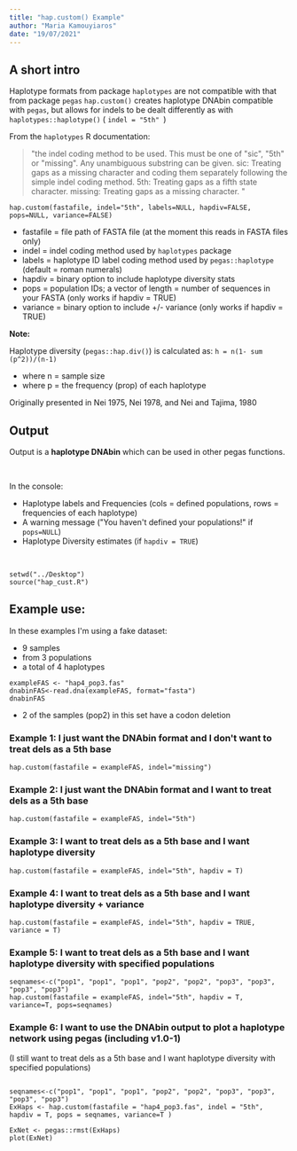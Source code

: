 ```yaml
---
title: "hap.custom() Example"
author: "Maria Kamouyiaros"
date: "19/07/2021"
---
```



## A short intro

Haplotype formats from package `haplotypes` are not compatible with that from package `pegas`
`hap.custom()` creates haplotype DNAbin compatible with `pegas`, but allows for indels to be dealt differently as with `haplotypes::haplotype()` ( `indel = "5th" `)


From the `haplotypes` R documentation: 

>"the indel coding method to be used. This must be one of "sic", "5th" or "missing". Any unambiguous substring can be given.
sic:
Treating gaps as a missing character and coding them separately following the simple indel coding method.
5th:
Treating gaps as a fifth state character.
missing:
Treating gaps as a missing character.
"


`hap.custom(fastafile, indel="5th", labels=NULL, hapdiv=FALSE, pops=NULL, variance=FALSE)`



- fastafile = file path of FASTA file (at the moment this reads in FASTA files only)
- indel = indel coding method used by `haplotypes` package
- labels = haplotype ID label coding method used by `pegas::haplotype` (default = roman numerals)
- hapdiv = binary option to include haplotype diversity stats
- pops = population IDs; a vector of length = number of sequences in your FASTA (only works if hapdiv = TRUE)
- variance = binary option to include +/- variance (only works if hapdiv = TRUE)



**Note:**

Haplotype diversity (`pegas::hap.div()`) is calculated as: `h = n(1- sum (p^2))/(n-1)`

- where n = sample size
- where p = the frequency (prop) of each haplotype

Originally presented in Nei 1975, Nei 1978, and Nei and Tajima, 1980 


## Output 

Output is a **haplotype DNAbin** which can be used in other pegas functions.

<br>

In the console: 
- Haplotype labels and Frequencies (cols = defined populations, rows = frequencies of each haplotype)
- A warning message ("You haven't defined your populations!" if `pops=NULL`)
- Haplotype Diversity estimates (if `hapdiv = TRUE`)



<br>





```{r source, include=FALSE}
setwd("../Desktop")
source("hap_cust.R")
```

## Example use:

In these examples I'm using a fake dataset: 

- 9 samples 
- from 3 populations
- a total of 4 haplotypes


```{r exampleFAS, echo=FALSE}
exampleFAS <- "hap4_pop3.fas"
dnabinFAS<-read.dna(exampleFAS, format="fasta")
dnabinFAS
```


- 2 of the samples (pop2) in this set have a codon deletion


### Example 1: I just want the DNAbin format and I don't want to treat dels as a 5th base

```{r example1, echo=T}
hap.custom(fastafile = exampleFAS, indel="missing")
```

### Example 2: I just want the DNAbin format and I want to treat dels as a 5th base

```{r example2, echo=T}
hap.custom(fastafile = exampleFAS, indel="5th")

```


### Example 3: I want to treat dels as a 5th base and I want haplotype diversity 

```{r example3, echo=T}
hap.custom(fastafile = exampleFAS, indel="5th", hapdiv = T)

```


### Example 4: I want to treat dels as a 5th base and I want haplotype diversity + variance

```{r example4, echo=T}
hap.custom(fastafile = exampleFAS, indel="5th", hapdiv = TRUE, variance = T)

```




### Example 5: I want to treat dels as a 5th base and I want haplotype diversity with specified populations

```{r example5, echo=T}
seqnames<-c("pop1", "pop1", "pop1", "pop2", "pop2", "pop3", "pop3", "pop3", "pop3")
hap.custom(fastafile = exampleFAS, indel="5th", hapdiv = T, variance=T, pops=seqnames)

```


### Example 6: I want to use the DNAbin output to plot a haplotype network using pegas (including v1.0-1) 

(I still want to treat dels as a 5th base and I want haplotype diversity with specified populations)


```{r example6, echo=TRUE, warning=FALSE}

seqnames<-c("pop1", "pop1", "pop1", "pop2", "pop2", "pop3", "pop3", "pop3", "pop3")
ExHaps <- hap.custom(fastafile = "hap4_pop3.fas", indel = "5th", hapdiv = T, pops = seqnames, variance=T )

ExNet <- pegas::rmst(ExHaps)
plot(ExNet)

```

